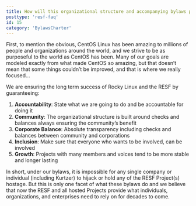 ```yaml
---
title: How will this organizational structure and accompanying bylaws prevent what happened with CentOS from happening again with the RESF and Rocky Linux?
posttype: 'resf-faq'
id: 15
category: 'BylawsCharter'
---
```


First, to mention the obvious, CentOS Linux has been amazing to millions of people and organizations around the world, and we strive to be as purposeful to the world as CentOS has been. Many of our goals are modeled exactly from what made CentOS so amazing, but that doesn’t mean that some things couldn’t be improved, and that is where we really focused…

We are ensuring the long term success of Rocky Linux and the RESF by guaranteeing:

1. **Accountability**: State what we are going to do and be accountable for doing it
2. **Community**: The organizational structure is built around checks and balances always ensuring the community’s benefit
3. **Corporate Balance**: Absolute transparency including checks and balances between community and corporations
4. **Inclusion**: Make sure that everyone who wants to be involved, can be involved
5. **Growth**: Projects with many members and voices tend to be more stable and longer lasting

In short, under our bylaws, it is impossible for any single company or individual (including Kurtzer) to hijack or hold any of the RESF Project(s) hostage. But this is only one facet of what these bylaws do and we believe that now the RESF and all hosted Projects provide what individuals, organizations, and enterprises need to rely on for decades to come.